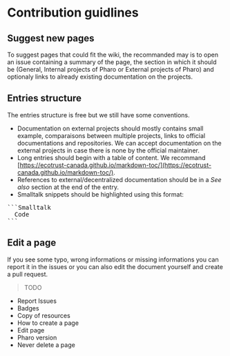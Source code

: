 # Contribution guidlines

## Suggest new pages

To suggest pages that could fit the wiki, the recommanded may is to open an issue containing a summary of the page, the section in which it should be (General, Internal projects of Pharo or External projects of Pharo) and optionaly links to already existing documentation on the projects.

## Entries structure

The entries structure is free but we still have some conventions. 

* Documentation on external projects should mostly contains small example, comparaisons between multiple projects, links to official documentations and repositories. We can accept documentation on the external projects in case there is none by the official maintainer.
* Long entries should begin with a table of content. We recommand [https://ecotrust-canada.github.io/markdown-toc/](https://ecotrust-canada.github.io/markdown-toc/).
* References to external/decentralized documentation should be in a *See also* section at the end of the entry.
* Smalltalk snippets should be highlighted using this format:


<pre>```Smalltalk
  Code
```</pre>

## Edit a page

If you see some typo, wrong informations or missing informations you can report it in the issues or you can also edit the document yourself and create a pull request.

> TODO
- Report Issues
- Badges
- Copy of resources
- How to create a page
- Edit page
- Pharo version
- Never delete a page
